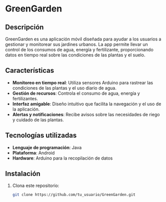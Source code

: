 # GreenGarden

## Descripción

GreenGarden es una aplicación móvil diseñada para ayudar a los usuarios a gestionar y monitorear sus jardines urbanos. La app permite llevar un control de los consumos de agua, energía y fertilizante, proporcionando datos en tiempo real sobre las condiciones de las plantas y el suelo.

## Características

- **Monitoreo en tiempo real**: Utiliza sensores Arduino para rastrear las condiciones de las plantas y el uso diario de agua.
- **Gestión de recursos**: Controla el consumo de agua, energía y fertilizantes.
- **Interfaz amigable**: Diseño intuitivo que facilita la navegación y el uso de la aplicación.
- **Alertas y notificaciones**: Recibe avisos sobre las necesidades de riego y cuidado de las plantas.

## Tecnologías utilizadas

- **Lenguaje de programación**: Java
- **Plataforma**: Android
- **Hardware**: Arduino para la recopilación de datos

## Instalación

1. Clona este repositorio:
   ```bash
   git clone https://github.com/tu_usuario/GreenGarden.git
